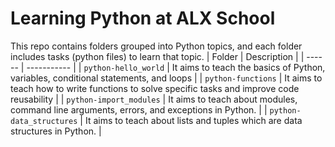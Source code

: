 # Learning Python at ALX School
 This repo contains folders grouped into Python topics, and each folder includes tasks (python files) to learn that topic.
| Folder | Description |
| ------ | ----------- |
| `python-hello_world` | It aims to teach the basics of Python, variables, conditional statements, and loops  |
| `python-functions` | It aims to teach how to write functions to solve specific tasks and improve code reusability |
| `python-import_modules` | It aims to teach about modules, command line arguments, errors, and exceptions in Python. |
| `python-data_structures` | It aims to teach about lists and tuples which are data structures in Python. |
